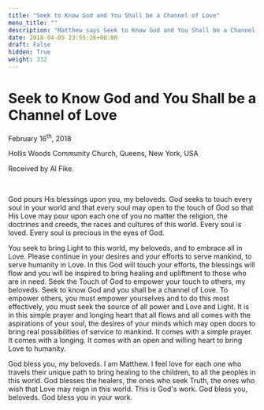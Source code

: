 ```yaml
---
title: "Seek to Know God and You Shall be a Channel of Love"
menu_title: ""
description: "Matthew says Seek to Know God and You Shall be a Channel of Love"
date: 2018-04-05 23:55:26+00:00
draft: False
hidden: True
weight: 332
---
```

# Seek to Know God and You Shall be a Channel of Love

February 16<sup>th</sup>, 2018

Hollis Woods Community Church, Queens, New York, USA

Received by Al Fike.

 

God pours His blessings upon you, my beloveds. God seeks to touch every soul in your world and that every soul may open to the touch of God so that His Love may pour upon each one of you no matter the religion, the doctrines and creeds, the races and cultures of this world. Every soul is loved. Every soul is precious in the eyes of God.

You seek to bring Light to this world, my beloveds, and to embrace all in Love. Please continue in your desires and your efforts to serve mankind, to serve humanity in Love. In this God will touch your efforts, the blessings will flow and you will be inspired to bring healing and upliftment to those who are in need. Seek the Touch of God to empower your touch to others, my beloveds. Seek to know God and you shall be a channel of Love. To empower others, you must empower yourselves and to do this most effectively, you must seek the source of all power and Love and Light. It is in this simple prayer and longing heart that all flows and all comes with the aspirations of your soul, the desires of your minds which may open doors to bring real possibilities of service to mankind. It comes with a simple prayer. It comes with a longing. It comes with an open and willing heart to bring Love to humanity.

God bless you, my beloveds. I am Matthew. I feel love for each one who travels their unique path to bring healing to the children, to all the peoples in this world. God blesses the healers, the ones who seek Truth, the ones who wish that Love may reign in this world. This is God's work. God bless you, beloveds. God bless you in your work.